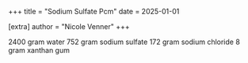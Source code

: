 +++
title = "Sodium Sulfate Pcm"
date = 2025-01-01

[extra]
author = "Nicole Venner"
+++

2400 gram water
752 gram sodium sulfate
172 gram sodium chloride
8 gram xanthan gum
